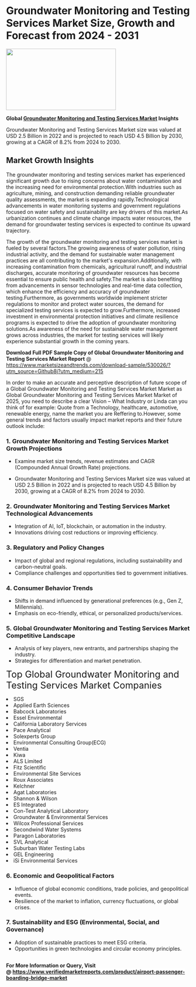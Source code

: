<H1>Groundwater Monitoring and Testing Services Market Size, Growth and Forecast from 2024 - 2031</H1><img class="aligncenter size-medium wp-image-584254" src="https://thirdeyenews.in/wp-content/uploads/2024/09/Global-Market-Research-300x168.jpeg" alt="" width="300" height="168" /><p><strong>Global&nbsp;<a href="https://www.marketsizeandtrends.com/download-sample/530026/?utm_source=Github8j?utm_medium=215">Groundwater Monitoring and Testing Services Market</a> Insights</strong></p><p>Groundwater Monitoring and Testing Services Market size was valued at USD 2.5 Billion in 2022 and is projected to reach USD 4.5 Billion by 2030, growing at a CAGR of 8.2% from 2024 to 2030.</p><p><h2>Market Growth Insights</h2> <p>The groundwater monitoring and testing services market has experienced significant growth due to rising concerns about water contamination and the increasing need for environmental protection.With industries such as agriculture, mining, and construction demanding reliable groundwater quality assessments, the market is expanding rapidly.Technological advancements in water monitoring systems and government regulations focused on water safety and sustainability are key drivers of this market.As urbanization continues and climate change impacts water resources, the demand for groundwater testing services is expected to continue its upward trajectory.</p> <p>The growth of the groundwater monitoring and testing services market is fueled by several factors.The growing awareness of water pollution, rising industrial activity, and the demand for sustainable water management practices are all contributing to the market's expansion.Additionally, with increasing contamination from chemicals, agricultural runoff, and industrial discharges, accurate monitoring of groundwater resources has become essential to ensure public health and safety.The market is also benefiting from advancements in sensor technologies and real-time data collection, which enhance the efficiency and accuracy of groundwater testing.Furthermore, as governments worldwide implement stricter regulations to monitor and protect water sources, the demand for specialized testing services is expected to grow.Furthermore, increased investment in environmental protection initiatives and climate resilience programs is expected to drive the adoption of groundwater monitoring solutions.As awareness of the need for sustainable water management grows across industries, the market for testing services will likely experience substantial growth in the coming years.<p><span class=""><strong>Download Full PDF Sample Copy of Global Groundwater Monitoring and Testing Services Market Report</strong> @ <a href="https://www.marketsizeandtrends.com/download-sample/530026/?utm_source=Github8j?utm_medium=215" target="_blank">https://www.marketsizeandtrends.com/download-sample/530026/?utm_source=Github8j?utm_medium=215</a></span></p><p>In order to make an accurate and perceptive description of future scope of a Global&nbsp;Groundwater Monitoring and Testing Services Market Market as Global&nbsp;Groundwater Monitoring and Testing Services Market Market of 2025, you need to describe a clear Vision &ndash; What Industry or Linda can you think of for example: Quote from a Technology, healthcare, automotive, renewable energy, name the market you are Reffering to.However, some general trends and factors usually impact market reports and their future outlook include:</p><h3>1.&nbsp;<strong>Groundwater Monitoring and Testing Services Market Growth Projections</strong></h3><ul><li>Examine market size trends, revenue estimates and CAGR (Compounded Annual Growth Rate) projections.</li><li><p>Groundwater Monitoring and Testing Services Market size was valued at USD 2.5 Billion in 2022 and is projected to reach USD 4.5 Billion by 2030, growing at a CAGR of 8.2% from 2024 to 2030.</p></li></ul><h3>2.&nbsp;<strong>Groundwater Monitoring and Testing Services Market Technological Advancements</strong></h3><ul><li>Integration of AI, IoT, blockchain, or automation in the industry.</li><li>Innovations driving cost reductions or improving efficiency.</li></ul><h3>3.&nbsp;<strong>Regulatory and Policy Changes</strong></h3><ul><li>Impact of global and regional regulations, including sustainability and carbon-neutral goals.</li><li>Compliance challenges and opportunities tied to government initiatives.</li></ul><h3>4.&nbsp;<strong>Consumer Behavior Trends</strong></h3><ul><li>Shifts in demand influenced by generational preferences (e.g., Gen Z, Millennials).</li><li>Emphasis on eco-friendly, ethical, or personalized products/services.</li></ul><h3>5.&nbsp;<strong>Global Groundwater Monitoring and Testing Services Market Competitive Landscape</strong></h3><ul><li>Analysis of key players, new entrants, and partnerships shaping the industry.</li><li>Strategies for differentiation and market penetration.</li></ul><p data-pm-slice="1 1 []"><span style="color: inherit; font-family: inherit; font-size: 25px;">Top Global Groundwater Monitoring and Testing Services Market Companies</span></p><div class="" data-test-id=""><p><li>SGS</li><li> Applied Earth Sciences</li><li> Babcock Laboratories</li><li> Essel Environmental</li><li> California Laboratory Services</li><li> Pace Analytical</li><li> Solexperts Group</li><li> Environmental Consulting Group(ECG)</li><li> Ventia</li><li> Kiwa</li><li> ALS Limited</li><li> Fitz Scientific</li><li> Environmental Site Services</li><li> Roux Associates</li><li> Kelchner</li><li> Agat Laboratories</li><li> Shannon & Wilson</li><li> ES Integrated</li><li> Con-Test Analytical Laboratory</li><li> Groundwater & Environmental Services</li><li> Wilcox Professional Services</li><li> Secondwind Water Systems</li><li> Paragon Laboratories</li><li> SVL Analytical</li><li> Suburban Water Testing Labs</li><li> GEL Engineering</li><li> iSi Environmental Services</li></p></div><h3>6.&nbsp;<strong>Economic and Geopolitical Factors</strong></h3><ul><li>Influence of global economic conditions, trade policies, and geopolitical events.</li><li>Resilience of the market to inflation, currency fluctuations, or global crises.</li></ul><h3>7.&nbsp;<strong>Sustainability and ESG (Environmental, Social, and Governance)</strong></h3><ul><li>Adoption of sustainable practices to meet ESG criteria.</li><li>Opportunities in green technologies and circular economy principles.</li></ul><h2><strong style="font-size: 14px;">For More Information or Query, Visit @&nbsp;</strong><a style="background-color: #ffffff; font-size: 14px;" href="https://www.marketsizeandtrends.com/report/groundwater-monitoring-and-testing-services-market/" target="_blank">https://www.verifiedmarketreports.com/product/airport-passenger-boarding-bridge-market</a></h2>